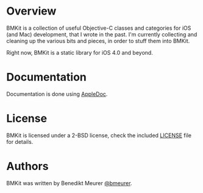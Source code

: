 Overview
========

BMKit is a collection of useful Objective-C classes and categories for iOS (and Mac) development, that I wrote in the past. I'm currently collecting and cleaning up the various bits and pieces, in order to stuff them into BMKit.

Right now, BMKit is a static library for iOS 4.0 and beyond.


Documentation
=============

Documentation is done using [AppleDoc](http://github.com/tomaz/appledoc).


License
=======

BMKit is licensed under a 2-BSD license, check the included [LICENSE](http://github.com/bmeurer/BMKit/blob/master/LICENSE) file for details.


Authors
=======

BMKit was written by Benedikt Meurer [@bmeurer](http://twitter.com/#!/@bmeurer).

